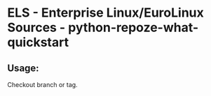 # ELS - Enterprise Linux/EuroLinux Sources - python-repoze-what-quickstart 
## Usage:
  Checkout branch or tag.
